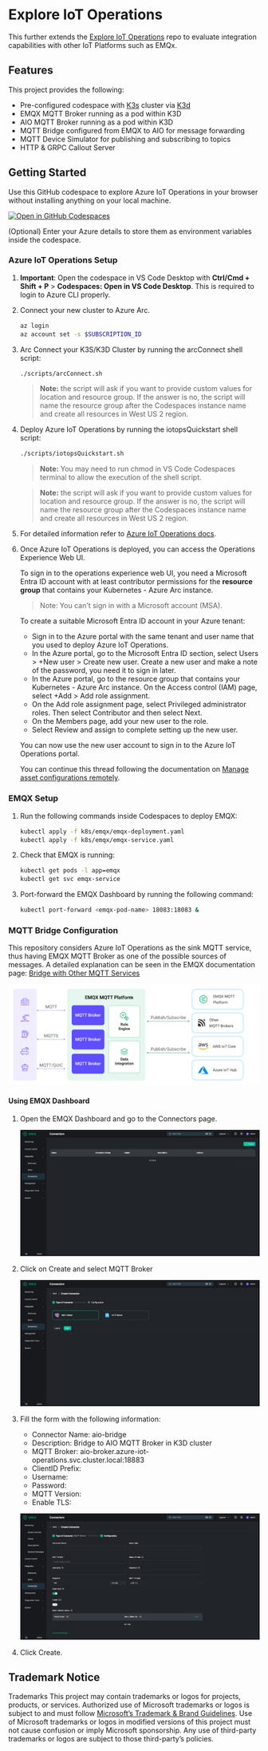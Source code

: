 # Explore IoT Operations

This further extends the [Explore IoT Operations](https://github.com/Azure-Samples/explore-iot-operations) repo to evaluate integration capabilities with other IoT Platforms such as EMQx.

## Features

This project provides the following:

* Pre-configured codespace with [K3s](https://k3s.io/) cluster via [K3d](https://k3d.io/)
* EMQX MQTT Broker running as a pod within K3D
* AIO MQTT Broker running as a pod within K3D
* MQTT Bridge configured from EMQX to AIO for message forwarding
* MQTT Device Simulator for publishing and subscribing to topics
* HTTP & GRPC Callout Server

## Getting Started

Use this GitHub codespace to explore Azure IoT Operations in your browser without installing anything on your local machine.

   [![Open in GitHub Codespaces](https://github.com/codespaces/badge.svg)](https://codespaces.new/ldandrade/explore-iot-operations?quickstart=1)

(Optional) Enter your Azure details to store them as environment variables inside the codespace.

### Azure IoT Operations Setup

1. **Important**: Open the codespace in VS Code Desktop with **Ctrl/Cmd + Shift + P** > **Codespaces: Open in VS Code Desktop**. This is required to login to Azure CLI properly.

1. Connect your new cluster to Azure Arc.

   ```bash
   az login
   az account set -s $SUBSCRIPTION_ID
   ```

1. Arc Connect your K3S/K3D Cluster by running the arcConnect shell script:

   ```bash
   ./scripts/arcConnect.sh
   ```

   > **Note:** the script will ask if you want to provide custom values for location and resource group. If the answer is no, the script will name the resource group after the Codespaces instance name and create all resources in West US 2 region.

1. Deploy Azure IoT Operations by running the iotopsQuickstart shell script:

   ```bash
   ./scripts/iotopsQuickstart.sh
   ```
   
   > **Note:** You may need to run chmod in VS Code Codespaces terminal to allow the execution of the shell script.

   > **Note:** the script will ask if you want to provide custom values for location and resource group. If the answer is no, the script will name the resource group after the Codespaces instance name and create all resources in West US 2 region.

1. For detailed information refer to [Azure IoT Operations docs](https://learn.microsoft.com/azure/iot-operations/get-started/quickstart-deploy?tabs=codespaces).

1. Once Azure IoT Operations is deployed, you can access the Operations Experience Web UI.

   To sign in to the operations experience web UI, you need a Microsoft Entra ID account with at least contributor permissions for the **resource group** that contains your Kubernetes - Azure Arc instance. 

   > Note: You can't sign in with a Microsoft account (MSA). 

   To create a suitable Microsoft Entra ID account in your Azure tenant:

   * Sign in to the Azure portal with the same tenant and user name that you used to deploy Azure IoT Operations.
   * In the Azure portal, go to the Microsoft Entra ID section, select Users > +New user > Create new user. Create a new user and make a note of the password, you need it to sign in later.
   * In the Azure portal, go to the resource group that contains your Kubernetes - Azure Arc instance. On the Access control (IAM) page, select +Add > Add role assignment.
   * On the Add role assignment page, select Privileged administrator roles. Then select Contributor and then select Next.
   * On the Members page, add your new user to the role.
   * Select Review and assign to complete setting up the new user.

   You can now use the new user account to sign in to the Azure IoT Operations portal.

   You can continue this thread following the documentation on [Manage asset configurations remotely](https://learn.microsoft.com/en-us/azure/iot-operations/discover-manage-assets/howto-manage-assets-remotely?tabs=portal).

### EMQX Setup

1. Run the following commands inside Codespaces to deploy EMQX:
   ```bash
   kubectl apply -f k8s/emqx/emqx-deployment.yaml
   kubectl apply -f k8s/emqx/emqx-service.yaml
   ```

1. Check that EMQX is running:
   ```bash
   kubectl get pods -l app=emqx
   kubectl get svc emqx-service
   ```

1. Port-forward the EMQX Dashboard by running the following command:
   ```bash
   kubectl port-forward <emqx-pod-name> 18083:18083 &
   ```

### MQTT Bridge Configuration

This repository considers Azure IoT Operations as the sink MQTT service, thus having EMQX MQTT Broker as one of the possible sources of messages. A detailed explanation can be seen in the EMQX documentation page: [Bridge with Other MQTT Services](https://docs.emqx.com/en/emqx/latest/data-integration/data-bridge-mqtt.html#how-it-works)

![alt text](image.png)

#### Using EMQX Dashboard

1. Open the EMQX Dashboard and go to the Connectors page.

   ![alt text](image-1.png)

2. Click on Create and select MQTT Broker

   ![alt text](image-2.png)

3. Fill the form with the following information:

   * Connector Name: aio-bridge
   * Description: Bridge to AIO MQTT Broker in K3D cluster
   * MQTT Broker: aio-broker.azure-iot-operations.svc.cluster.local:18883
   * ClientID Prefix:
   * Username:
   * Password:
   * MQTT Version:
   * Enable TLS:
   
   ![alt text](image-3.png)

4. Click Create.

## Trademark Notice

Trademarks This project may contain trademarks or logos for projects, products, or services. Authorized use of Microsoft trademarks or logos is subject to and must follow [Microsoft’s Trademark & Brand Guidelines](https://www.microsoft.com/legal/intellectualproperty/trademarks/usage/general). Use of Microsoft trademarks or logos in modified versions of this project must not cause confusion or imply Microsoft sponsorship. Any use of third-party trademarks or logos are subject to those third-party’s policies.